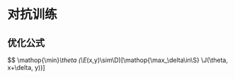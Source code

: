 # 对抗训练

## 优化公式
  $$
  \mathop{\min}_\theta (\E_(x,y)\sim\D)[\mathop{\max_\delta\in\S} \J(\theta, x+\delta, y))]
    
